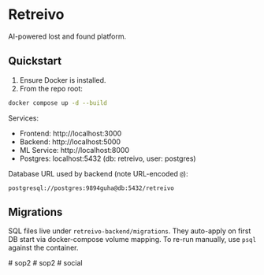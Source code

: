 # Retreivo

AI-powered lost and found platform.

## Quickstart

1. Ensure Docker is installed.
2. From the repo root:

```bash
docker compose up -d --build
```

Services:
- Frontend: http://localhost:3000
- Backend: http://localhost:5000
- ML Service: http://localhost:8000
- Postgres: localhost:5432 (db: retreivo, user: postgres)

Database URL used by backend (note URL-encoded `@`):

```
postgresql://postgres:9894guha@db:5432/retreivo
```

## Migrations

SQL files live under `retreivo-backend/migrations`. They auto-apply on first DB start via docker-compose volume mapping. To re-run manually, use `psql` against the container.


#   s o p 2  
 #   s o p 2  
 #   s o c i a l  
 